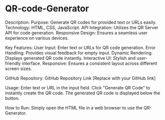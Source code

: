 # QR-code-Generator

Description:
Purpose: Generate QR codes for provided text or URLs easily.
Technology: HTML, CSS, JavaScript.
API Integration: Utilizes the QR Server API for code generation.
Responsive Design: Ensures a seamless user experience on various devices.

Key Features:
User Input: Enter text or URLs for QR code generation.
Error Handling: Provides visual feedback for empty input.
Dynamic Rendering: Displays generated QR code instantly.
Interactive UI: Stylish and user-friendly interface.
Responsive: Ensures a consistent layout across different screen sizes.

GitHub Repository:
GitHub Repository Link [Replace with your GitHub link]

Usage:
Enter text or URL in the input field.
Click "Generate QR Code" to instantly create the QR code.
The generated QR code is displayed below the button.

How to Run:
Simply open the HTML file in a web browser to use the QR-Generator.
